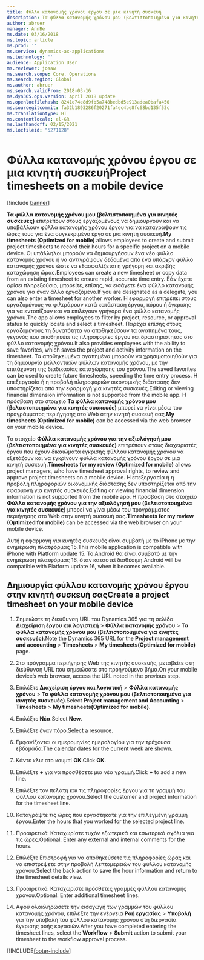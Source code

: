 ```yaml
---
title: Φύλλα κατανομής χρόνου έργου σε μια κινητή συσκευή
description: Τα φύλλα κατανομής χρόνου μου (βελτιστοποιημένα για κινητές συσκευές) επιτρέπουν στους εργαζομένους να δημιουργούν και να υποβάλλουν φύλλα κατανομής χρόνου έργου για να καταγράψουν τις ώρες τους για ένα συγκεκριμένο έργο σε μια κινητή συσκευή.
author: abruer
manager: AnnBe
ms.date: 03/16/2018
ms.topic: article
ms.prod: ''
ms.service: dynamics-ax-applications
ms.technology: ''
audience: Application User
ms.reviewer: josaw
ms.search.scope: Core, Operations
ms.search.region: Global
ms.author: abruer
ms.search.validFrom: 2018-03-16
ms.dyn365.ops.version: April 2018 update
ms.openlocfilehash: 8241e74e8d9fb5a748bedbd5e913adea0bafa450
ms.sourcegitcommit: fa32b1893286f20271fa4ec4be8fc68bd135f53c
ms.translationtype: HT
ms.contentlocale: el-GR
ms.lasthandoff: 02/15/2021
ms.locfileid: "5271128"
---
```

# <a name="project-timesheets-on-a-mobile-device"></a><span data-ttu-id="dfe2e-103">Φύλλα κατανομής χρόνου έργου σε μια κινητή συσκευή</span><span class="sxs-lookup"><span data-stu-id="dfe2e-103">Project timesheets on a mobile device</span></span>

[!include [banner](../includes/banner.md)]

<span data-ttu-id="dfe2e-104">**Τα φύλλα κατανομής χρόνου μου (βελτιστοποιημένα για κινητές συσκευές)** επιτρέπουν στους εργαζομένους να δημιουργούν και να υποβάλλουν φύλλα κατανομής χρόνου έργου για να καταγράψουν τις ώρες τους για ένα συγκεκριμένο έργο σε μια κινητή συσκευή.</span><span class="sxs-lookup"><span data-stu-id="dfe2e-104">**My timesheets (Optimized for mobile)** allows employees to create and submit project timesheets to record their hours for a specific project on a mobile device.</span></span> <span data-ttu-id="dfe2e-105">Οι υπάλληλοι μπορούν να δημιουργήσουν ένα νέο φύλλο κατανομής χρόνου ή να αντιγράψουν δεδομένα από ένα υπάρχον φύλλο κατανομής χρόνου ώστε να εξασφαλίζεται η γρήγορη και ακριβής καταχώρηση ώρας.</span><span class="sxs-lookup"><span data-stu-id="dfe2e-105">Employees can create a new timesheet or copy data from an existing timesheet to ensure rapid, accurate time entry.</span></span> <span data-ttu-id="dfe2e-106">Εάν έχετε ορίσει πληρεξούσιο, μπορείτε, επίσης, να εισάγετε ένα φύλλο κατανομής χρόνου για έναν άλλο εργαζόμενο.</span><span class="sxs-lookup"><span data-stu-id="dfe2e-106">If you are designated as a delegate, you can also enter a timesheet for another worker.</span></span> <span data-ttu-id="dfe2e-107">Η εφαρμογή επιτρέπει στους εργαζομένους να φιλτράρουν κατά κατάσταση έργου, πόρου ή έγκρισης για να εντοπίζουν και να επιλέγουν γρήγορα ένα φύλλο κατανομής χρόνου.</span><span class="sxs-lookup"><span data-stu-id="dfe2e-107">The app allows employees to filter by project, resource, or approval status to quickly locate and select a timesheet.</span></span> <span data-ttu-id="dfe2e-108">Παρέχει επίσης στους εργαζομένους τη δυνατότητα να αποθηκεύσουν τα αγαπημένα τους, γεγονός που αποθηκεύει τις πληροφορίες έργου και δραστηριότητας στο φύλλο κατανομής χρόνου.</span><span class="sxs-lookup"><span data-stu-id="dfe2e-108">It also provides employees with the ability to save favorites, which saves the project and activity information on the timesheet.</span></span> <span data-ttu-id="dfe2e-109">Τα αποθηκευμένα αγαπημένα μπορούν να χρησιμοποιηθούν για τη δημιουργία μελλοντικών φύλλων κατανομής χρόνου, με την επιτάχυνση της διαδικασίας καταχώρησης του χρόνου.</span><span class="sxs-lookup"><span data-stu-id="dfe2e-109">The saved favorites can be used to create future timesheets, speeding the time entry process.</span></span> <span data-ttu-id="dfe2e-110">Η επεξεργασία ή η προβολή πληροφοριών οικονομικής διάστασης δεν υποστηρίζεται από την εφαρμογή για κινητές συσκευές.</span><span class="sxs-lookup"><span data-stu-id="dfe2e-110">Editing or viewing financial dimension information is not supported from the mobile app.</span></span> <span data-ttu-id="dfe2e-111">Η πρόσβαση στο στοιχείο **Τα φύλλα κατανομής χρόνου μου (βελτιστοποιημένα για κινητές συσκευές)** μπορεί να γίνει μέσω του προγράμματος περιήγησης στο Web στην κινητή συσκευή σας.</span><span class="sxs-lookup"><span data-stu-id="dfe2e-111">**My timesheets (Optimized for mobile)** can be accessed via the web browser on your mobile device.</span></span>

<span data-ttu-id="dfe2e-112">Το στοιχείο **Φύλλα κατανομής χρόνου για την αξιολόγησή μου (βελτιστοποιημένα για κινητές συσκευές)** επιτρέπουν στους διαχειριστές έργου που έχουν δικαιώματα έγκρισης φύλλου κατανομής χρόνου να εξετάζουν και να εγκρίνουν φύλλα κατανομής χρόνου έργου σε μια κινητή συσκευή.</span><span class="sxs-lookup"><span data-stu-id="dfe2e-112">**Timesheets for my review (Optimized for mobile)** allows project managers, who have timesheet approval rights, to review and approve project timesheets on a mobile device.</span></span> <span data-ttu-id="dfe2e-113">Η επεξεργασία ή η προβολή πληροφοριών οικονομικής διάστασης δεν υποστηρίζεται από την εφαρμογή για κινητές συσκευές.</span><span class="sxs-lookup"><span data-stu-id="dfe2e-113">Editing or viewing financial dimension information is not supported from the mobile app.</span></span> <span data-ttu-id="dfe2e-114">Η πρόσβαση στο στοιχείο **Φύλλα κατανομής χρόνου για την αξιολόγησή μου (βελτιστοποιημένα για κινητές συσκευές)** μπορεί να γίνει μέσω του προγράμματος περιήγησης στο Web στην κινητή συσκευή σας.</span><span class="sxs-lookup"><span data-stu-id="dfe2e-114">**Timesheets for my review (Optimized for mobile)** can be accessed via the web browser on your mobile device.</span></span>

<span data-ttu-id="dfe2e-115">Αυτή η εφαρμογή για κινητές συσκευές είναι συμβατή με το iPhone με την ενημέρωση πλατφόρμας 15.</span><span class="sxs-lookup"><span data-stu-id="dfe2e-115">This mobile application is compatible with iPhone with Platform update 15.</span></span>
<span data-ttu-id="dfe2e-116">Το Android θα είναι συμβατό με την ενημέρωση πλατφόρμας 16, όταν καταστεί διαθέσιμη.</span><span class="sxs-lookup"><span data-stu-id="dfe2e-116">Android will be compatible with Platform update 16, when it becomes available.</span></span>

## <a name="create-a-project-timesheet-on-your-mobile-device"></a><span data-ttu-id="dfe2e-117">Δημιουργία φύλλου κατανομής χρόνου έργου στην κινητή συσκευή σας</span><span class="sxs-lookup"><span data-stu-id="dfe2e-117">Create a project timesheet on your mobile device</span></span>

1.  <span data-ttu-id="dfe2e-118">Σημειώστε τη διεύθυνση URL του Dynamics 365 για τη σελίδα **Διαχείριση έργου και λογιστική** \> **Φύλλα κατανομής χρόνου** \> **Τα φύλλα κατανομής χρόνου μου (βελτιστοποιημένα για κινητές συσκευές)**.</span><span class="sxs-lookup"><span data-stu-id="dfe2e-118">Note the Dynamics 365 URL for the **Project management and accounting** \> **Timesheets** \> **My timesheets(Optimized for mobile)** page.</span></span>

2.  <span data-ttu-id="dfe2e-119">Στο πρόγραμμα περιήγησης Web της κινητής συσκευής, μεταβείτε στη διεύθυνση URL που σημειώσατε στο προηγούμενο βήμα.</span><span class="sxs-lookup"><span data-stu-id="dfe2e-119">On your mobile device’s web browser, access the URL noted in the previous step.</span></span>
 
3.  <span data-ttu-id="dfe2e-120">Επιλέξτε **Διαχείριση έργου και λογιστική** \> **Φύλλα κατανομής χρόνου** \> **Τα φύλλα κατανομής χρόνου μου (βελτιστοποιημένα για κινητές συσκευές)**.</span><span class="sxs-lookup"><span data-stu-id="dfe2e-120">Select **Project management and Accounting** \> **Timesheets** \> **My timesheets(Optimized for mobile)**.</span></span>

4.  <span data-ttu-id="dfe2e-121">Επιλέξτε **Νέα**.</span><span class="sxs-lookup"><span data-stu-id="dfe2e-121">Select **New**.</span></span>

5.  <span data-ttu-id="dfe2e-122">Επιλέξτε έναν πόρο.</span><span class="sxs-lookup"><span data-stu-id="dfe2e-122">Select a resource.</span></span>

6.  <span data-ttu-id="dfe2e-123">Εμφανίζονται οι ημερομηνίες ημερολογίου για την τρέχουσα εβδομάδα.</span><span class="sxs-lookup"><span data-stu-id="dfe2e-123">The calendar dates for the current week are shown.</span></span>

7.  <span data-ttu-id="dfe2e-124">Κάντε κλικ στο κουμπί **OK**.</span><span class="sxs-lookup"><span data-stu-id="dfe2e-124">Click **OK**.</span></span>

8.  <span data-ttu-id="dfe2e-125">Επιλέξτε **+** για να προσθέσετε μια νέα γραμμή.</span><span class="sxs-lookup"><span data-stu-id="dfe2e-125">Click **+** to add a new line.</span></span>

9.  <span data-ttu-id="dfe2e-126">Επιλέξτε τον πελάτη και τις πληροφορίες έργου για τη γραμμή του φύλλου κατανομής χρόνου.</span><span class="sxs-lookup"><span data-stu-id="dfe2e-126">Select the customer and project information for the timesheet line.</span></span>

10. <span data-ttu-id="dfe2e-127">Καταγράψτε τις ώρες που εργαστήκατε για την επιλεγμένη γραμμή έργου.</span><span class="sxs-lookup"><span data-stu-id="dfe2e-127">Enter the hours that you worked for the selected project line.</span></span>

11. <span data-ttu-id="dfe2e-128">Προαιρετικό: Καταχωρίστε τυχόν εξωτερικά και εσωτερικά σχόλια για τις ώρες.</span><span class="sxs-lookup"><span data-stu-id="dfe2e-128">Optional: Enter any external and internal comments for the hours.</span></span>

12. <span data-ttu-id="dfe2e-129">Επιλέξτε Επιστροφή για να αποθηκεύσετε τις πληροφορίες ώρας και να επιστρέψετε στην προβολή λεπτομερειών του φύλλου κατανομής χρόνου.</span><span class="sxs-lookup"><span data-stu-id="dfe2e-129">Select the back action to save the hour information and return to the timesheet details view.</span></span>

13. <span data-ttu-id="dfe2e-130">Προαιρετικό: Καταχωρίστε πρόσθετες γραμμές φύλλου κατανομής χρόνου.</span><span class="sxs-lookup"><span data-stu-id="dfe2e-130">Optional: Enter additional timesheet lines.</span></span>

14. <span data-ttu-id="dfe2e-131">Αφού ολοκληρώσετε την εισαγωγή των γραμμών του φύλλου κατανομής χρόνου, επιλέξτε την ενέργεια **Ροή εργασίας** \> **Υποβολή** για την υποβολή του φύλλου κατανομής χρόνου στη διεργασία έγκρισης ροής εργασιών.</span><span class="sxs-lookup"><span data-stu-id="dfe2e-131">After you have completed entering the timesheet lines, select the **Workflow** \> **Submit** action to submit your timesheet to the workflow approval process.</span></span>


[!INCLUDE[footer-include](../includes/footer-banner.md)]